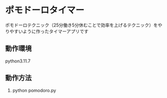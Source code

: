 # ポモドーロタイマー
ポモドーロテクニック（25分働き5分休むことで効率を上げるテクニック）をやりやすいように作ったタイマーアプリです

## 動作環境
python3.11.7

## 動作方法

1. python pomodoro.py
